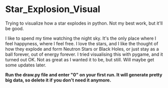 # Star_Explosion_Visual
Trying to visualize how a star explodes in python. Not my best work, but it'll be good.

I like to spend my time watching the night sky. It's the only place where I feel happyness, where I feel free. I love the stars,
and I like the thought of how they explode and form Neutron Stars or Black Holes, or just stay as a ball forever, out of energy forever.
I tried visualising this with pygame, and it turned out OK. Not as great as I wanted it to be, but still. Will maybe get some updates later.

**Run the draw.py file and enter "0" on your first run. It will generate pretty big data, so delete it if you don't need it anymore.**